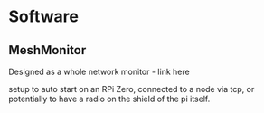 # Software 

## MeshMonitor 

Designed as a whole network monitor - 
link here 

setup to auto start on an RPi Zero, connected to a node via tcp, or potentially to have a radio on the shield of the pi itself. 
